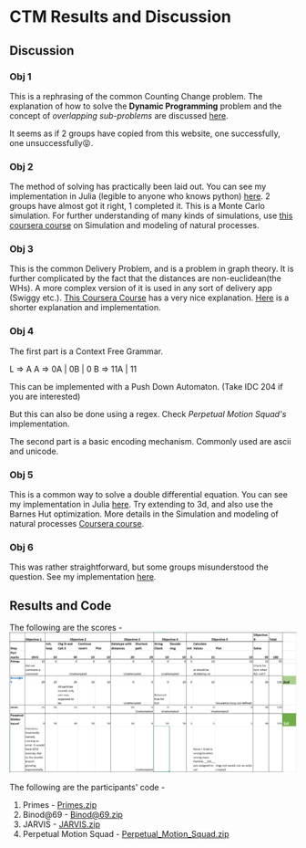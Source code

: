 ﻿# CTM Results and Discussion

## Discussion

### Obj 1

This is a rephrasing of the common Counting Change problem. The explanation of how to solve the **Dynamic Programming** problem and the concept of _overlapping sub-problems_ are discussed [here](https://www.geeksforgeeks.org/coin-change-dp-7/).

It seems as if 2 groups have copied from this website, one successfully, one unsuccessfully😝.

### Obj 2

The method of solving has practically been laid out. You can see my implementation in Julia (legible to anyone who knows python) [here](ctm/obj2.jl). 2 groups have almost got it right, 1 completed it. This is a Monte Carlo simulation. For further understanding of many kinds of simulations, use [this coursera course](https://www.coursera.org/learn/modeling-simulation-natural-processes) on Simulation and modeling of natural processes.

### Obj 3

This is the common Delivery Problem, and is a problem in graph theory. It is further complicated by the fact that the distances are non-euclidean(the WHs). A more complex version of it is used in any sort of delivery app (Swiggy etc.). [This Coursera Course](https://www.coursera.org/learn/delivery-problem) has a very nice explanation. [Here](https://www.geeksforgeeks.org/traveling-salesman-problem-tsp-implementation/) is a shorter explanation and implementation.

### Obj 4

The first part is a Context Free Grammar.

L => A
A => 0A | 0B | 0
B => 11A | 11

This can be implemented with a Push Down Automaton. (Take IDC 204 if you are interested)

But this can also be done using a regex. Check _Perpetual Motion Squad's_ implementation.

The second part is a basic encoding mechanism. Commonly used are ascii and unicode.

### Obj 5

This is a common way to solve a double differential equation. You can see my implementation in Julia [here](ctm/obj5.jl). Try extending to 3d, and also use the Barnes Hut optimization. More details in the Simulation and modeling of natural processes [Coursera course](https://www.coursera.org/learn/modeling-simulation-natural-processes).

### Obj 6

This was rather straightforward, but some groups misunderstood the question. See my implementation [here](ctm/obj6.jl).

## Results and Code

The following are the scores -
![results](ctm/results.png)

The following are the participants' code -

1. Primes - [Primes.zip](ctm/Primes.zip)
2. Binod@69 - [Binod@69.zip](ctm/Binod@69.zip)
3. JARVIS - [JARVIS.zip](ctm/JARVIS.zip)
4. Perpetual Motion Squad - [Perpetual_Motion_Squad.zip](ctm/Perpetual_Motion_Squad)
